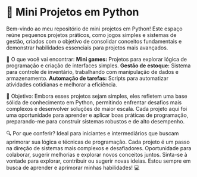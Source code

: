 # 🚀 Mini Projetos em Python 

Bem-vindo ao meu repositório de mini projetos em Python! Este espaço reúne pequenos projetos práticos, como jogos simples e sistemas de gestão, criados com o objetivo de consolidar conceitos fundamentais e demonstrar habilidades essenciais para projetos mais avançados.

🔧 O que você vai encontrar:
<b>Mini games:</b> Projetos para explorar lógica de programação e criação de interfaces simples.
<b>Gestão de estoque:</b> Sistema para controle de inventário, trabalhando com manipulação de dados e armazenamento.
<b>Automação de tarefas:</b> Scripts para automatizar atividades cotidianas e melhorar a eficiência.

🎯 Objetivo: 
Embora esses projetos sejam simples, eles refletem uma base sólida de conhecimento em Python, permitindo enfrentar desafios mais complexos e desenvolver soluções de maior escala. Cada projeto aqui foi uma oportunidade para aprender e aplicar boas práticas de programação, preparando-me para construir sistemas robustos e de alto desempenho.

🔍 Por que conferir?
Ideal para iniciantes e intermediários que buscam aprimorar sua lógica e técnicas de programação.
Cada projeto é um passo na direção de sistemas mais complexos e desafiadores.
Oportunidade para colaborar, sugerir melhorias e explorar novos conceitos juntos.
Sinta-se à vontade para explorar, contribuir ou sugerir novas ideias. Estou sempre em busca de aprender e aprimorar minhas habilidades! 💻

